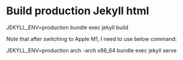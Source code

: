 # Build production Jekyll html

JEKYLL_ENV=production bundle exec jekyll build

Note that after switching to Apple M1, I need to use below command:

JEKYLL_ENV=production arch -arch x86_64 bundle exec jekyll serve
